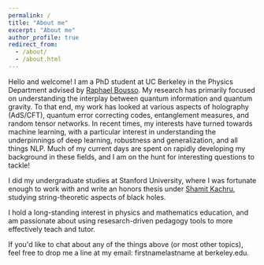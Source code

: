 ```yaml
---
permalink: /
title: "About me"
excerpt: "About me"
author_profile: true
redirect_from: 
  - /about/
  - /about.html
---
```


Hello and welcome! I am a PhD student at UC Berkeley in the Physics Department advised by [Raphael Bousso](https://lightsheet.berkeley.edu/). My research has primarily focused on understanding the interplay between quantum information and quantum gravity. To that end, my work has looked at various aspects of holography (AdS/CFT), quantum error correcting codes, entanglement measures, and random tensor networks. In recent times, my interests have turned towards machine learning, with a particular interest in understanding the underpinnings of deep learning, robustness and generalization, and all things NLP. Much of my current days are spent on rapidly developing my background in these fields, and I am on the hunt for interesting questions to tackle! 

I did my undergraduate studies at Stanford University, where I was fortunate enough to work with and write an honors thesis under [Shamit Kachru](https://sitp.stanford.edu/people/shamit-kachru), studying string-theoretic aspects of black holes.

I hold a long-standing interest in physics and mathematics education, and am passionate about using resesarch-driven pedagogy tools to more effectively teach and tutor. 

If you'd like to chat about any of the things above (or most other topics), feel free to drop me a line at my email: firstnamelastname at berkeley.edu. 